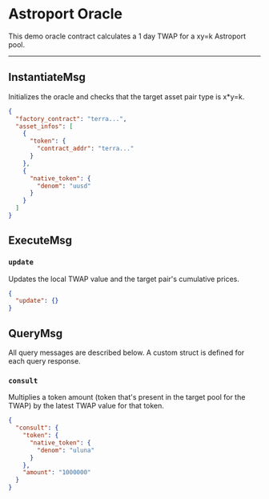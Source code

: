 # Astroport Oracle

This demo oracle contract calculates a 1 day TWAP for a xy=k Astroport pool.

---

## InstantiateMsg

Initializes the oracle and checks that the target asset pair type is x*y=k.

```json
{
  "factory_contract": "terra...",
  "asset_infos": [
    {
      "token": {
        "contract_addr": "terra..."
      }
    },
    {
      "native_token": {
        "denom": "uusd"
      }
    }
  ]
}
```

## ExecuteMsg

### `update`

Updates the local TWAP value and the target pair's cumulative prices.

```json
{
  "update": {}
}
```

## QueryMsg

All query messages are described below. A custom struct is defined for each query response.

### `consult`

Multiplies a token amount (token that's present in the target pool for the TWAP) by the latest TWAP value for that token.

```json
{
  "consult": {
    "token": {
      "native_token": {
        "denom": "uluna"
      }
    },
    "amount": "1000000"
  }
}
```
